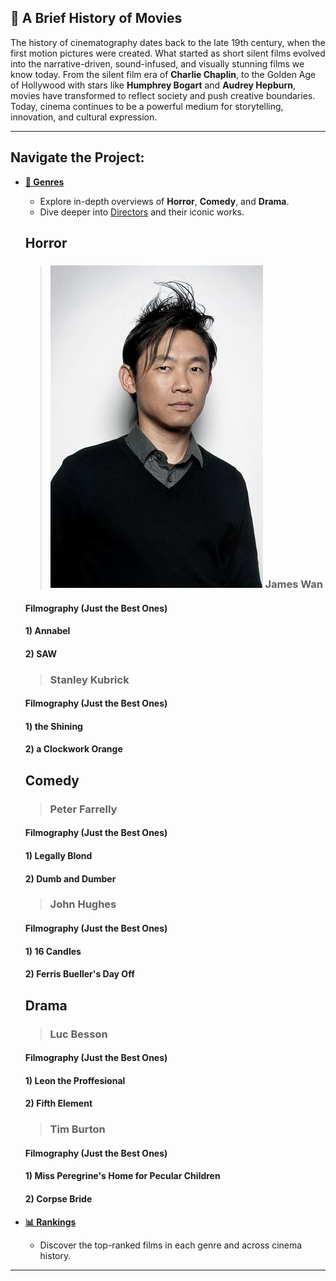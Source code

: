 ## 🎥 A Brief History of Movies

The history of cinematography dates back to the late 19th century, when the first motion pictures were created. What started as short silent films evolved into the narrative-driven, sound-infused, and visually stunning films we know today. From the silent film era of **Charlie Chaplin**, to the Golden Age of Hollywood with stars like **Humphrey Bogart** and **Audrey Hepburn**, movies have transformed to reflect society and push creative boundaries. Today, cinema continues to be a powerful medium for storytelling, innovation, and cultural expression.

---

## Navigate the Project:

- **[📂 Genres](./genres2.md)**
    - Explore in-depth overviews of **Horror**, **Comedy**, and **Drama**.
    - Dive deeper into [Directors](./home.md) and their iconic works.
    ## Horror
    >### ![James Wan](james-wan_m4x6.jpg) James Wan
    #### Filmography (Just the Best Ones)
    #### 1) Annabel 
    #### 2) SAW
    >### Stanley Kubrick
    #### Filmography (Just the Best Ones)
    #### 1) the Shining 
    #### 2) a Clockwork Orange

    ## Comedy
    >### Peter Farrelly 
    #### Filmography (Just the Best Ones)
    #### 1) Legally Blond
    #### 2) Dumb and Dumber 
    >### John Hughes
    #### Filmography (Just the Best Ones)
    #### 1) 16 Candles
    #### 2) Ferris Bueller's Day Off

    ## Drama
    >### Luc Besson 
    #### Filmography (Just the Best Ones)
    #### 1) Leon the Proffesional 
    #### 2) Fifth Element
    >### Tim Burton
    #### Filmography (Just the Best Ones)
    #### 1) Miss Peregrine's Home for Pecular Children
    #### 2) Corpse Bride
    
- **[📊 Rankings](./rankings2.md)**
    - Discover the top-ranked films in each genre and across cinema history.

---
